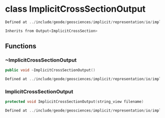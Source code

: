 # class ImplicitCrossSectionOutput

```cpp
Defined at ../include/geode/geosciences/implicit/representation/io/implicit_cross_section_output.h#51
```

```cpp
Inherits from Output<ImplicitCrossSection>
```



## Functions

### ~ImplicitCrossSectionOutput

```cpp
public void ~ImplicitCrossSectionOutput()
```

```cpp
Defined at ../include/geode/geosciences/implicit/representation/io/implicit_cross_section_output.h#54
```

### ImplicitCrossSectionOutput

```cpp
protected void ImplicitCrossSectionOutput(string_view filename)
```

```cpp
Defined at ../include/geode/geosciences/implicit/representation/io/implicit_cross_section_output.h#57
```



